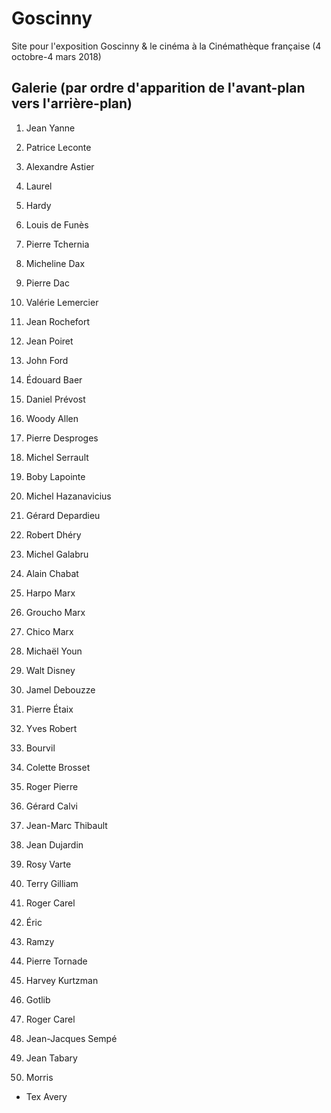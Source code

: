 # Goscinny

Site pour l'exposition Goscinny &amp; le cinéma à la Cinémathèque française (4 octobre-4 mars 2018)


## Galerie (par ordre d'apparition de l'avant-plan vers l'arrière-plan)


1. Jean Yanne
2. Patrice Leconte
3. Alexandre Astier
4. Laurel
5. Hardy
6. Louis de Funès
7. Pierre Tchernia
8. Micheline Dax
9. Pierre Dac
10. Valérie Lemercier
11. Jean Rochefort
12. Jean Poiret
13. John Ford
14. Édouard Baer
15. Daniel Prévost
16. Woody Allen
17. Pierre Desproges
18. Michel Serrault
19. Boby Lapointe
20. Michel Hazanavicius
21. Gérard Depardieu
22. Robert Dhéry

23. Michel Galabru
24. Alain Chabat
25. Harpo Marx
26. Groucho Marx
27. Chico Marx
28. Michaël Youn
29. Walt Disney
30. Jamel Debouzze
31. Pierre Étaix
32. Yves Robert
33. Bourvil
34. Colette Brosset
35. Roger Pierre
36. Gérard Calvi
37. Jean-Marc Thibault
38. Jean Dujardin
39. Rosy Varte
40. Terry Gilliam
41. Roger Carel
42. Éric
43. Ramzy
44. Pierre Tornade
45. Harvey Kurtzman
46. Gotlib
47. Roger Carel
48. Jean-Jacques Sempé
49. Jean Tabary
50. Morris

+ Tex Avery